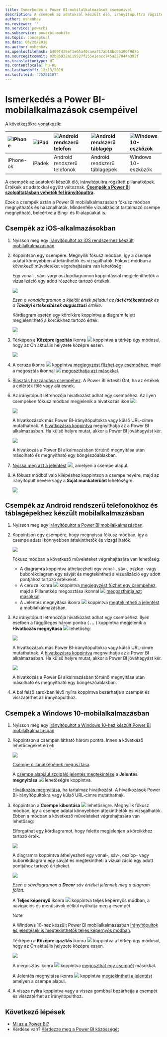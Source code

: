 ```yaml
---
title: Ismerkedés a Power BI-mobilalkalmazások csempéivel
description: A csempék az adatokról készült élő, irányítópultra rögzített pillanatképek. Útmutató csempék használatához Power BI-mobilalkalmazásokban.
author: mshenhav
ms.reviewer: ''
ms.service: powerbi
ms.subservice: powerbi-mobile
ms.topic: conceptual
ms.date: 06/28/2018
ms.author: mshenhav
ms.openlocfilehash: b400f429ef1e65a40caea717ab18bc06300f9d76
ms.sourcegitcommit: 02b05932a119527f255e1eacc745a257044e392f
ms.translationtype: HT
ms.contentlocale: hu-HU
ms.lasthandoff: 12/19/2019
ms.locfileid: "75221187"
---
```

# <a name="explore-tiles-in-the-power-bi-mobile-apps"></a>Ismerkedés a Power BI-mobilalkalmazások csempéivel
A következőkre vonatkozik:

| ![iPhone](./media/mobile-tiles-in-the-mobile-apps/iphone-logo-50-px.png) | ![iPad](./media/mobile-tiles-in-the-mobile-apps/ipad-logo-50-px.png) | ![Android rendszerű telefon](./media/mobile-tiles-in-the-mobile-apps/android-phone-logo-50-px.png) | ![Android rendszerű táblagép](./media/mobile-tiles-in-the-mobile-apps/android-tablet-logo-50-px.png) | ![Windows 10-eszközök](./media/mobile-tiles-in-the-mobile-apps/win-10-logo-50-px.png) |
|:--- |:--- |:--- |:--- |:--- |
| iPhone-ok |iPadek |Android rendszerű telefonok |Android rendszerű táblagépek |Windows 10-eszközök |

A csempék az adatokról készült élő, irányítópultra rögzített pillanatképek. Értékeik az adatokkal együtt változnak. **[Csempék a Power BI szolgáltatásban vehetők fel irányítópultra](../end-user-tiles.md).** 

Ezek a csempék aztán a Power BI mobilalkalmazásban fókusz módban megnyithatók és használhatók. Mindenféle vizualizációt tartalmazó csempe megnyitható, beleértve a Bing- és R-alapúakat is.

## <a name="tiles-in-the-ios-apps"></a>Csempék az iOS-alkalmazásokban

1. Nyisson meg egy [irányítópultot az iOS rendszerhez készült mobilalkalmazásban](mobile-apps-view-dashboard.md).
2. Koppintson egy csempére. Megnyílik fókusz módban, így a csempe adatai könnyebben áttekinthetők és vizsgálhatók. Fókusz módban a következő műveleteket végrehajtására van lehetőség:
   
   Egy vonal-, sáv- vagy oszlopdiagramon koppintással megjeleníthetők a vizualizáció egy adott részéhez tartozó értékek.
   
    ![](media/mobile-tiles-in-the-mobile-apps/power-bi-iphone-line-tile-values.png)
   
   *Ezen a vonaldiagramon a kijelölt érték például az **Idei értékesítések** és a **Tavalyi értékesítések** **augusztusi** értéke.*  
   
   Kördiagram esetén egy körcikkre koppintva a diagram felett megjeleníthető a körcikkhez tartozó érték.  
   
   ![](media/mobile-tiles-in-the-mobile-apps/power-bi-ipad-tile-pie.png)
3. Térképen a **Középre igazítás** ikonra ![](media/mobile-tiles-in-the-mobile-apps/power-bi-center-map-icon.png) koppintva a térkép úgy módosul, hogy az Ön aktuális helyzete középre essen.

   ![](media/mobile-tiles-in-the-mobile-apps/power-bi-ipad-center-map.png)

4. A ceruza ikonra ![](./media/mobile-tiles-in-the-mobile-apps/power-bi-iphone-annotate-icon.png) koppintva[ megjegyzést fűzhet egy csempéhez](mobile-annotate-and-share-a-tile-from-the-mobile-apps.md#annotate-and-share-the-tile-report-or-visual), majd a megosztás ikonnal ![](./media/mobile-tiles-in-the-mobile-apps/power-bi-iphone-share-icon.png) [megoszthatja azt másokkal](mobile-annotate-and-share-a-tile-from-the-mobile-apps.md#annotate-and-share-the-tile-report-or-visual).

5. [Riasztás hozzáadása csempéhez](mobile-set-data-alerts-in-the-mobile-apps.md). A Power BI értesíti Önt, ha az értékek a célérték fölé vagy alá esnek.

6. Az irányítópult létrehozója hivatkozást adhat egy csempéhez. Az ilyen csempéken fókusz módban megjelenik a hivatkozás ikon ![](media/mobile-tiles-in-the-mobile-apps/power-bi-iphone-link-icon.png):
   
    ![](media/mobile-tiles-in-the-mobile-apps/power-bi-iphone-tile-link.png)
   
    A hivatkozások más Power BI-irányítópultokra vagy külső URL-címre mutathatnak. A [hivatkozásra koppintva](../../service-dashboard-edit-tile.md#hyperlink) megnyithatja az a Power BI alkalmazásban. Ha külső helyre mutat, akkor a Power BI jóváhagyást kér.
   
    ![](media/mobile-tiles-in-the-mobile-apps/pbi_andr_openlinkmessage.png)
   
    A hivatkozás a Power BI alkalmazásban történő megnyitása után másolható és megnyitható egy böngészőablakban.
7. [Nyissa meg azt a jelentést](mobile-reports-in-the-mobile-apps.md) ![](././media/mobile-tiles-in-the-mobile-apps/power-bi-ipad-open-report-icon.png), amelyen a csempe alapul.
8. A fókusz módból való kilépéshez koppintson a csempe nevére, majd az irányítópult nevére vagy a **Saját munkaterület** lehetőségre.
   
    ![](media/mobile-tiles-in-the-mobile-apps/power-bi-ipad-tile-breadcrumb.png)

## <a name="tiles-in-the-mobile-app-for-android-phones-and-tablets"></a>Csempék az Android rendszerű telefonokhoz és táblagépekhez készült mobilalkalmazásban
1. Nyisson meg egy [irányítópultot a Power BI mobilalkalmazásban](mobile-apps-view-dashboard.md).
2. Koppintson egy csempére, hogy megnyissa fókusz módban, így a csempe adatai könnyebben áttekinthetők és vizsgálhatók.
   
   ![](media/mobile-tiles-in-the-mobile-apps/power-bi-android-tablet-tile.png)
   
    Fókusz módban a következő műveleteket végrehajtására van lehetőség:
   
   * A diagramra koppintva áthelyezheti egy vonal-, sáv-, oszlop- vagy buborékdiagram egy sávját és megtekintheti a vizualizáció egy adott pontjához tartozó értékeket.  
   * A ceruza ikonra ![](./media/mobile-tiles-in-the-mobile-apps/power-bi-iphone-annotate-icon.png) koppintva[ megjegyzést fűzhet egy csempéhez](mobile-annotate-and-share-a-tile-from-the-mobile-apps.md#annotate-and-share-the-tile-report-or-visual), majd a Pillanatkép megosztása ikonnal ![](./media/mobile-tiles-in-the-mobile-apps/pbi_andr_sharesnapicon.png) [megoszthatja azt másokkal](mobile-annotate-and-share-a-tile-from-the-mobile-apps.md#annotate-and-share-the-tile-report-or-visual).
   * A Jelentés megnyitása ikonra ![](./media/mobile-tiles-in-the-mobile-apps/power-bi-android-tablet-open-report-icon.png) koppintva [megtekintheti a jelentést](mobile-reports-in-the-mobile-apps.md) a mobilalkalmazásban.
3. Az irányítópult létrehozója hivatkozást adhat egy csempéhez. Ilyen esetben a függőleges három pontra ( **...** ) koppintva megjelenik a **Hivatkozás megnyitása** ![](media/mobile-tiles-in-the-mobile-apps/power-bi-iphone-link-icon.png) lehetőség:
   
    ![](media/mobile-tiles-in-the-mobile-apps/power-bi-android-tile-link.png)
   
    A hivatkozások más Power BI-irányítópultokra vagy külső URL-címre mutathatnak. A [hivatkozásra koppintva](../../service-dashboard-edit-tile.md#hyperlink) megnyithatja az a Power BI alkalmazásban. Ha külső helyre mutat, akkor a Power BI jóváhagyást kér.
   
    ![](media/mobile-tiles-in-the-mobile-apps/pbi_andr_openlinkmessage.png)
   
    A hivatkozás a Power BI alkalmazásban történő megnyitása után másolható és megnyitható egy böngészőablakban.
4. A bal felső sarokban lévő nyílra koppintva bezárhatja a csempét és visszatérhet az irányítópulthoz.

## <a name="tiles-in-the-windows-10-mobile-app"></a>Csempék a Windows 10-mobilalkalmazásban
1. Nyisson meg egy [irányítópultot a Windows 10-hez készült Power BI mobilalkalmazásban](mobile-apps-view-dashboard.md).
2. Koppintson a csempén látható három pontra. Innen a következő lehetőségeket éri el: 
   
    ![](media/mobile-tiles-in-the-mobile-apps/pbi_win10tileellpslink.png)
   
    [Csempe pillanatképének megosztása](mobile-windows-10-phone-app-get-started.md).
   
    A [csempe alapjául szolgáló jelentés megtekintése](mobile-reports-in-the-mobile-apps.md) a **Jelentés megnyitása** ![](././media/mobile-tiles-in-the-mobile-apps/power-bi-ipad-open-report-icon.png) lehetőségre koppintva.
   
    [Hivatkozás megnyitása](../../service-dashboard-edit-tile.md#hyperlink), ha tartalmaz hivatkozást. A hivatkozások Power BI-irányítópultokra vagy külső URL-címre mutathatnak.
3. Koppintson a **Csempe kibontása** ![](media/mobile-tiles-in-the-mobile-apps/power-bi-windows-10-focus-mode-icon.png) lehetőségre. Megnyílik fókusz módban, így a csempe adatai könnyebben áttekinthetők és vizsgálhatók. Ebben a módban a következő műveleteket végrehajtására van lehetőség:
   
   Elforgathat egy kördiagramot, hogy felette megjelenjen a körcikkhez tartozó érték.  
   
   ![](media/mobile-tiles-in-the-mobile-apps/power-bi-windows-10-pie-focus-mode.png)
   
   A diagramra koppintva áthelyezheti egy vonal-, sáv-, oszlop- vagy buborékdiagram egy sávját és megtekintheti a vizualizáció egy adott pontjához tartozó értékeket.  
   
   ![](media/mobile-tiles-in-the-mobile-apps/pbi_win10ph_bartile0316.png)
   
   *Ezen a sávdiagramon a **Decor** sáv értékei jelennek meg a diagram fölött.*
   
   A **Teljes képernyő** ikonra ![](media/mobile-tiles-in-the-mobile-apps/power-bi-full-screen-icon.png) koppintva teljes képernyős módban, a navigációs és menüsávok nélkül nyithatja meg a csempét.
   
   > [!NOTE]
   > A Windows 10-hez készült Power BI mobilalkalmazásban [irányítópultok és jelentések is megtekinthetők teljes képernyős módban](mobile-windows-10-app-presentation-mode.md).
   > 
   > 
   
   Térképen a **Középre igazítás** ikonra ![](media/mobile-tiles-in-the-mobile-apps/power-bi-center-map-icon.png) koppintva a térkép úgy módosul, hogy az Ön aktuális helyzete középre essen.
   
   ![](media/mobile-tiles-in-the-mobile-apps/power-bi-windows-10-center-map.png)
   
   A megosztás ikonra ![](./media/mobile-tiles-in-the-mobile-apps/pbi_win10ph_shareicon.png) koppintva [megoszthat egy csempét](mobile-windows-10-phone-app-get-started.md) másokkal.   
   
   A Jelentés megnyitása ikonra ![](././media/mobile-tiles-in-the-mobile-apps/power-bi-ipad-open-report-icon.png) koppintva [megtekintheti a jelentést](mobile-reports-in-the-mobile-apps.md) amelyen a csempe alapul. 
4. A vissza nyílra koppintva vagy a vissza gombbal bezárhatja a csempét és visszatérhet az irányítópulthoz.

## <a name="next-steps"></a>Következő lépések
* [Mi az a Power BI?](../../fundamentals/power-bi-overview.md)
* Kérdése van? [Kérdezze meg a Power BI közösségét](https://community.powerbi.com/)

